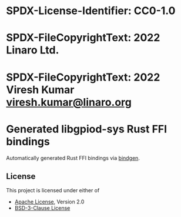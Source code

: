 # SPDX-License-Identifier: CC0-1.0
# SPDX-FileCopyrightText: 2022 Linaro Ltd.
# SPDX-FileCopyrightText: 2022 Viresh Kumar <viresh.kumar@linaro.org>

# Generated libgpiod-sys Rust FFI bindings
Automatically generated Rust FFI bindings via
	[bindgen](https://github.com/rust-lang/rust-bindgen).

## License

This project is licensed under either of

- [Apache License](http://www.apache.org/licenses/LICENSE-2.0), Version 2.0
- [BSD-3-Clause License](https://opensource.org/licenses/BSD-3-Clause)
